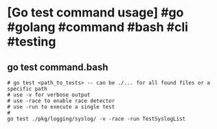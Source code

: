 # [Go test command usage] #go #golang #command #bash #cli #testing

## go test command.bash

```shell
# go test <path_to_tests> -- can be ./... for all found files or a specific path
# use -v for verbose output
# use -race to enable race detector
# use -run to execute a single test
#
go test ./pkg/logging/syslog/ -v -race -run TestSyslogList
```

